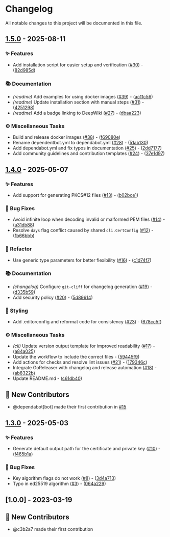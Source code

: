 # Changelog

All notable changes to this project will be documented in this file.

## [1.5.0](https://github.com/c3b2a7/easy-ca-cli/compare/v1.4.0..v1.5.0) - 2025-08-11

### ✨ Features

- Add installation script for easier setup and verification ([#30](https://github.com/c3b2a7/easy-ca-cli/issues/30)) - ([82d985d](https://github.com/c3b2a7/easy-ca-cli/commit/82d985d03ad981ea3c6e5b4ef48879fc85a80a96))

### 📚 Documentation

- *(readme)* Add examples for using docker images ([#39](https://github.com/c3b2a7/easy-ca-cli/issues/39)) - ([ac11c56](https://github.com/c3b2a7/easy-ca-cli/commit/ac11c56c2023ebcf50323f305dfbfbdbe09cf6d6))
- *(readme)* Update installation section with manual steps ([#31](https://github.com/c3b2a7/easy-ca-cli/issues/31)) - ([4251298](https://github.com/c3b2a7/easy-ca-cli/commit/4251298eba6021fa04900da3b5bc98c0d1e1e44b))
- *(readme)* Add a badge linking to DeepWiki ([#27](https://github.com/c3b2a7/easy-ca-cli/issues/27)) - ([dbaa223](https://github.com/c3b2a7/easy-ca-cli/commit/dbaa223b92f6115a0917df36eb09b80d6c135d75))

### ⚙️ Miscellaneous Tasks

- Build and release docker images ([#38](https://github.com/c3b2a7/easy-ca-cli/issues/38)) - ([f69080e](https://github.com/c3b2a7/easy-ca-cli/commit/f69080e93abb6dbd9cd1344996d95e6ebaa8edc9))
- Rename dependentbot.yml to dependabot.yml ([#28](https://github.com/c3b2a7/easy-ca-cli/issues/28)) - ([51ab130](https://github.com/c3b2a7/easy-ca-cli/commit/51ab130229d1b15402ab6b42d627bd8a26c338ef))
- Add dependabot.yml and fix typos in documentation ([#25](https://github.com/c3b2a7/easy-ca-cli/issues/25)) - ([2dd7177](https://github.com/c3b2a7/easy-ca-cli/commit/2dd7177df9baf85e08e5f74716e4b8602e38c143))
- Add community guidelines and contribution templates ([#24](https://github.com/c3b2a7/easy-ca-cli/issues/24)) - ([37e1d97](https://github.com/c3b2a7/easy-ca-cli/commit/37e1d9772c112798b308df17c1ca9c8033c9133a))


## [1.4.0](https://github.com/c3b2a7/easy-ca-cli/compare/v1.3.0..v1.4.0) - 2025-05-07

### ✨ Features

- Add support for generating PKCS#12 files ([#13](https://github.com/c3b2a7/easy-ca-cli/issues/13)) - ([b02bce1](https://github.com/c3b2a7/easy-ca-cli/commit/b02bce1ca81a6bff582e4b5ed08f69abadbe83f6))

### 🐛 Bug Fixes

- Avoid infinite loop when decoding invalid or malformed PEM files ([#14](https://github.com/c3b2a7/easy-ca-cli/issues/14)) - ([a31db88](https://github.com/c3b2a7/easy-ca-cli/commit/a31db885326c560a29a6bf43a10aa6b87578a0f7))
- Resolve `days` flag conflict caused by shared `cli.CertConfig` ([#12](https://github.com/c3b2a7/easy-ca-cli/issues/12)) - ([1b66bbb](https://github.com/c3b2a7/easy-ca-cli/commit/1b66bbbca06066720a65521ba988e7514dd51a3b))

### 🚜 Refactor

- Use generic type parameters for better flexibility ([#16](https://github.com/c3b2a7/easy-ca-cli/issues/16)) - ([c1d74f7](https://github.com/c3b2a7/easy-ca-cli/commit/c1d74f7e73507ea6a769e08980764398b2d2f5e5))

### 📚 Documentation

- *(changelog)* Configure `git-cliff` for changelog generation ([#19](https://github.com/c3b2a7/easy-ca-cli/issues/19)) - ([d335b59](https://github.com/c3b2a7/easy-ca-cli/commit/d335b59c298038c60311aa6cbc43f12948047994))
- Add security policy ([#20](https://github.com/c3b2a7/easy-ca-cli/issues/20)) - ([5d89614](https://github.com/c3b2a7/easy-ca-cli/commit/5d89614677eb14a8e2cd3cf08c199f5f6d203c1c))

### 🎨 Styling

- Add .editorconfig and reformat code for consistency ([#23](https://github.com/c3b2a7/easy-ca-cli/issues/23)) - ([678cc5f](https://github.com/c3b2a7/easy-ca-cli/commit/678cc5f9cd3ee82596e92fc9a3d5d750929318fe))

### ⚙️ Miscellaneous Tasks

- *(cli)* Update version output template for improved readability ([#17](https://github.com/c3b2a7/easy-ca-cli/issues/17)) - ([a84a025](https://github.com/c3b2a7/easy-ca-cli/commit/a84a025fbd5aae5d4ae437f7c7abf1479e8de6ab))
- Update the workflow to include the correct files - ([59445f9](https://github.com/c3b2a7/easy-ca-cli/commit/59445f94309cee33c3ac361775e1ce03869ca0db))
- Add actions for checks and resolve lint issues ([#21](https://github.com/c3b2a7/easy-ca-cli/issues/21)) - ([179346c](https://github.com/c3b2a7/easy-ca-cli/commit/179346c41a9a25769e247e7914d12ac6032cdddd))
- Integrate GoReleaser with changelog and release automation ([#18](https://github.com/c3b2a7/easy-ca-cli/issues/18)) - ([ab8322b](https://github.com/c3b2a7/easy-ca-cli/commit/ab8322b1f6e620aeb683dd828a83c5fe9de62cf6))
- Update README.md - ([c61db40](https://github.com/c3b2a7/easy-ca-cli/commit/c61db40af29dd9744e365f3374ee21bec9379973))

## 👏 New Contributors

* @dependabot[bot] made their first contribution in [#15](https://github.com/c3b2a7/easy-ca-cli/pull/15)

## [1.3.0](https://github.com/c3b2a7/easy-ca-cli/compare/v1.1.0..v1.3.0) - 2025-05-03

### ✨ Features

- Generate default output path for the certificate and private key ([#10](https://github.com/c3b2a7/easy-ca-cli/issues/10)) - ([f465b1a](https://github.com/c3b2a7/easy-ca-cli/commit/f465b1a81ad2761cbb6f659e81b0a393defbfd8b))

### 🐛 Bug Fixes

- Key algorithm flags do not work ([#8](https://github.com/c3b2a7/easy-ca-cli/issues/8)) - ([3d4a713](https://github.com/c3b2a7/easy-ca-cli/commit/3d4a7133100098408bb4f6171437b2f889e25b28))
- Typo in ed25519 algorithm ([#3](https://github.com/c3b2a7/easy-ca-cli/issues/3)) - ([064a229](https://github.com/c3b2a7/easy-ca-cli/commit/064a229750f96c49ae63cf37788e00c09c053e2d))


## [1.0.0] - 2023-03-19

## 👏 New Contributors

* @c3b2a7 made their first contribution

<!-- generated by git-cliff -->
